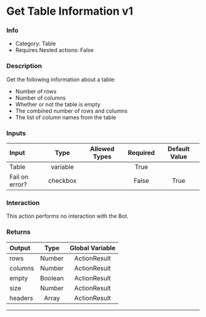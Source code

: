 # Get Table Information v1

### Info

- Category: Table
- Requires Nested actions: False


### Description
Get the following information about a table:
- Number of rows
- Number of columns
- Whether or not the table is empty
- The combined number of rows and columns
- The list of column names from the table


### Inputs

| Input | Type | Allowed Types | Required |  Default Value |
| :--- | :---: | :---: | :---: | :---: |
| Table | variable |  | True |  |
| Fail on error? | checkbox |  | False | True |


### Interaction
This action performs no interaction with the Bot.

### Returns

| Output | Type | Global Variable |
| :--- | :---: | :---: |
| rows | Number | ActionResult |
| columns | Number | ActionResult |
| empty | Boolean | ActionResult |
| size | Number | ActionResult |
| headers | Array | ActionResult |

---